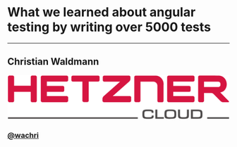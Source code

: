 # What we learned about angular testing by writing over 5000 tests


---
## Christian Waldmann
![alt text](./slides/img/logo.png)

### [@wachri](https://twitter.com/wachri)
